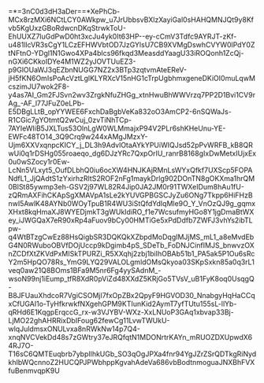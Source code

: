 =*=3nC0d3dH3aDer==*XePhCb-MCx8rzMXi6NCtLCY0AWkpw_u7JrUbbsvBXlzXayiGal0sHAHQMNJQt9y8Kfvb5KgUxzGBoRdwcnDKqStrwkToU-EhUUXZ7luGdPwD0ht3xcJu4yk0It63HP--ey-cCmV3Tdfc9AYRJT-zKf-u481llcVR3sCgY1LCzEFHWVbtOD7JzGYlsU7CB9XVMgDswhCVYW0lPdY0ZtNFtnO-YDgl1N1Gwo4XPa4blcs96fkqd3MeasddYaagU33iROQonh1ZcQj-nGXi6CKkoIDYe4M1WZ2yJOVTUuEZ3-p9GlOUaWJ3qEZbnNUGG7NZ2x3BTp3zqtvmAteEReV-jH5fKN6OmIsPoAcVztLglKLYRXcV15nHG1cTrpUgbhmxgeneDKiOI0muLqwMcszimJU7wok2F8-y4as7AI_Gm2FJSvn2wv3ZrgkNfuZHGg_xtnHwuBhWWVrzq7PP2D1Bvi1CV9rAg_-AF_l77JFuZ0eLPb-E5DBgLLtB_opYYWEE6FxchDaBgbVeKa832oO3AmCP2-6nSQWaJs-R1CGic7gYOtmtQ2wCuj_0zvTiNhTCp-7AYIeWIiB5JXLTus53OlnLgW0WLMmajxP94V2PLr6shKHeUnu-YE-EWFc48TO14_3Q9Crq9w244xAMgJMzxY-Ujm6XXVxqnpcKICY_j_DL3h9AdvlOtaAYkYPUiWIQJsd52pPvWRFB_kB8QRwUi0q1rDSHg055roaeqo_dg6DJzYRc7QxpOrIU_ranrB8168gIxDwMetxIUjxEx0u0wSZocy1r0Ew-LcNn5VLxyt5_OufDLbhQ0iu6ocXW4HNJKAjRMnLsWYxQfkf7UXScp5FOPANdfL1_JjQAdtS1zYxirhzRltS2ROF2nFg1maykDrlg902DOnTN8gOKXma1hrQM0BlSt85ywmp3eh-GSV2j97WL82R4Jip0JA2JM0r91TWXeIDum8hAu1fU-zQRmAXFihCKApSgXMAVpA1sLe2kYUVGPBGSCJyZu6ONg7Tkpp6HiFHzBnwI5AwlK48AYNb0WOyTpuB1R4WU3iStQfdYdIqMle9O_Y_VnOzQJ9g_gqmxXHxt8kqHmaXJ8WYEDjmkT3gWUkIdiRO_f1e7WcsufmyHGo8Y1jgDmaBtWXey_iJWGQaX7eR90xRp4aFuov9bCy00HMTiGe5xPdDdfb7ZWFJ3vhYs2ibTLpw-q4WtBTzgCwEz88HsQigbSR3DQKQkXZbpdMoDqgIMJjMS_mL1_a8eMvdEbG4N0RWuboOBVfDOjUccp9kDgimb4pS_SDeTb_FoDNJCinfIMJS_bnwvzOXnZCDfXtZKVdPxMISkTPURZi_R5XXqhj2zbj1biIhOBAb51b1_PA5ak5P1Ou6sRcY2m5HpQO78Rs_YmG9LYQ29VALOLgmldOMsQkyoa03SKpSxkn85a0q3rL1veq0aw21Q8BOms1BFa9M5nr6Fg4yySAdnM_-wsoN99nj1iEump_tfR8XdR0pViZd48XXdZ5KRjGo5TVsV_uB1FyK8oq0UsqgQ-B8JFUauXhdcoR7VgiCSOMjl7fxOpZBx2QpyF9HGVOD30_NnabgyHqHaCCqxCfUGAI1o-TyHfkrwkfNXgehGPM9KTIunKid2AymT7yfTUtu155sL-llYb-qRHd6E1KqgpErqccG_rx-w3VJYBV-WXz-XxLNUoP3GAq1xbvap33Bj-LjMO22ghAHRRixDbIFoug62fewCg11LvwTWUkU-wlqJuldmsxONULvxa8nRWkNw14p7Q4-xnqNVCVekDd48s7zGWtry37eJRQfqtN1MDONrtrKAYn_mRUOZDXUpwdX64RJ7O-T16sC6QMTEuqbrb7ybpIlhkUGb_SO3qOgJPXa4fnr94YgJZrZSrQDTkgRiNydkhIbWQcnnoZ2HUCQPJPWbhppKgvahAdeVa686vbBodtnmoguaJNXBhFVXfuBenmvqpK9U